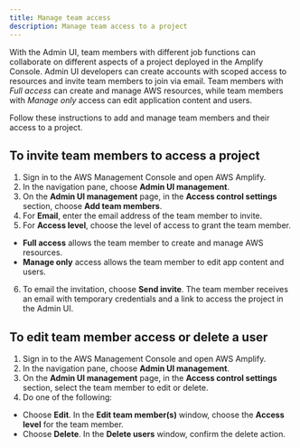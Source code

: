 ```yaml
---
title: Manage team access
description: Manage team access to a project
---
```


With the Admin UI, team members with different job functions can collaborate on different aspects of a project deployed in the Amplify Console. Admin UI developers can create accounts with scoped access to resources and invite team members to join via email. Team members with *Full access* can create and manage AWS resources, while team members with *Manage only* access can edit application content and users.

Follow these instructions to add and manage team members and their access to a project.

## To invite team members to access a project

1. Sign in to the AWS Management Console and open AWS Amplify.
2. In the navigation pane, choose **Admin UI management**.
3. On the **Admin UI management** page, in the **Access control settings** section, choose **Add team members**.
4. For **Email**, enter the email address of the team member to invite.
5. For **Access level**, choose the level of access to grant the team member.
  * **Full access** allows the team member to create and manage AWS resources.
  * **Manage only** access allows the team member to edit app content and users.
6. To email the invitation, choose **Send invite**. The team member receives an email with temporary credentials and a link to access the project in the Admin UI.

## To edit team member access or delete a user
1. Sign in to the AWS Management Console and open AWS Amplify.
2. In the navigation pane, choose **Admin UI management**.
3. On the **Admin UI management** page, in the **Access control settings** section, select the team member to edit or delete.
4. Do one of the following:
  * Choose **Edit**. In the **Edit team member(s)** window, choose the **Access level** for the team member.
  * Choose **Delete**. In the **Delete users** window, confirm the delete action.